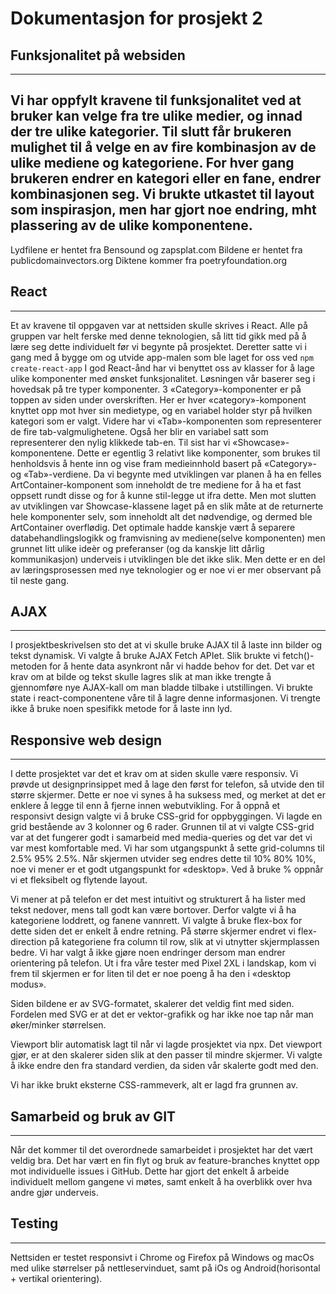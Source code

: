# Dokumentasjon for prosjekt 2

## Funksjonalitet på websiden
---
Vi har oppfylt kravene til funksjonalitet ved at bruker kan velge fra tre ulike medier, og innad der tre ulike kategorier. Til slutt får brukeren mulighet til å velge en av fire kombinasjon av de ulike mediene og kategoriene. For hver gang brukeren endrer en kategori eller en fane, endrer kombinasjonen seg. Vi brukte utkastet til layout som inspirasjon, men har gjort noe endring, mht plassering av de ulike komponentene. 
---
Lydfilene er hentet fra Bensound og zapsplat.com
Bildene er hentet fra publicdomainvectors.org
Diktene kommer fra  poetryfoundation.org

## React
---
Et av kravene til oppgaven var at nettsiden skulle skrives i React. Alle på gruppen var helt ferske med denne teknologien, så litt tid gikk med på å lære seg dette individuelt før vi begynte på prosjektet. Deretter satte vi i gang med å bygge om og utvide app-malen som ble laget for oss ved `npm create-react-app` 
I god React-ånd har vi benyttet oss av klasser for å lage ulike komponenter med ønsket funksjonalitet. Løsningen vår baserer seg i hovedsak på tre typer komponenter. 3 «Category»-komponenter er på toppen av siden under overskriften. Her er hver «category»-komponent knyttet opp mot hver sin medietype, og en variabel holder styr på hvilken kategori som er valgt. Videre har vi «Tab»-komponenten som representerer de fire tab-valgmulighetene. Også her blir en variabel satt som representerer den nylig klikkede tab-en. Til sist har vi «Showcase»-komponentene. Dette er egentlig 3 relativt like komponenter, som brukes til henholdsvis å hente inn og vise fram medieinnhold basert på «Category»- og «Tab»-verdiene.
Da vi begynte med utviklingen var planen å ha en felles ArtContainer-komponent som inneholdt de tre mediene for å ha et fast oppsett rundt disse og for å kunne stil-legge ut ifra dette. Men mot slutten av utviklingen var Showcase-klassene laget på en slik måte at de returnerte hele komponenter selv, som inneholdt alt det nødvendige, og dermed ble ArtContainer overflødig. Det optimale hadde kanskje vært å separere databehandlingslogikk og framvisning av mediene(selve komponenten) men grunnet litt ulike ideèr og preferanser (og da kanskje litt dårlig kommunikasjon) underveis i utviklingen ble det ikke slik. Men dette er en del av læringsprosessen med nye teknologier og er noe vi er mer observant på til neste gang.


## AJAX
---
I prosjektbeskrivelsen sto det at vi skulle bruke AJAX til å laste inn bilder og tekst dynamisk. Vi valgte å bruke AJAX Fetch APIet. Slik brukte vi fetch()-metoden for å hente data asynkront når vi hadde behov for det. Det var et krav om at bilde og tekst skulle lagres slik at man ikke trengte å gjennomføre nye AJAX-kall om man bladde tilbake i utstillingen. Vi brukte state i react-componentene våre til å lagre denne informasjonen. Vi trengte ikke å bruke noen spesifikk metode for å laste inn lyd.

## Responsive web design
---


I dette prosjektet var det et krav om at siden skulle være responsiv. Vi prøvde ut designprinsippet med å lage den først for telefon, så utvide den til større skjermer. Dette er noe vi synes å ha suksess med, og merket at det er enklere å legge til enn å fjerne innen webutvikling. For å oppnå et responsivt design valgte vi å bruke CSS-grid for oppbyggingen. Vi lagde en grid bestående av 3 kolonner og 6 rader. Grunnen til at vi valgte CSS-grid var at det fungerer godt i samarbeid med media-queries og det var det vi var mest komfortable med. Vi har som utgangspunkt å sette grid-columns til 2.5% 95% 2.5%. Når skjermen utvider seg endres dette til 10% 80% 10%, noe vi mener er et godt utgangspunkt for «desktop». Ved å bruke % oppnår vi et fleksibelt og flytende layout.


Vi mener at på telefon er det mest intuitivt og strukturert å ha lister med tekst nedover, mens tall godt kan være bortover. Derfor valgte vi å ha kategoriene loddrett, og fanene vannrett. Vi valgte å bruke flex-box for dette siden det er enkelt å endre retning. På større skjermer endret vi flex-direction på kategoriene fra column til row, slik at vi utnytter skjermplassen bedre.
Vi har valgt å ikke gjøre noen endringer dersom man endrer orientering på telefon. Ut i fra våre tester med Pixel 2XL i landskap, kom vi frem til skjermen er for liten til det er noe poeng å ha den i «desktop modus».

Siden bildene er av SVG-formatet, skalerer det veldig fint med siden. Fordelen med SVG er at det er vektor-grafikk og har ikke noe tap når man øker/minker størrelsen.

Viewport blir automatisk lagt til når vi lagde prosjektet via npx. Det viewport gjør, er at den skalerer siden slik at den passer til mindre skjermer. Vi valgte å ikke endre den fra standard verdien, da siden vår skalerte godt med den.

Vi har ikke brukt eksterne CSS-rammeverk, alt er lagd fra grunnen av.

## Samarbeid og bruk av GIT
--- 
Når det kommer til det overordnede samarbeidet i prosjektet har det vært veldig bra. Det har vært en fin flyt og bruk av feature-branches knyttet opp mot individuelle issues i GitHub. Dette har gjort det enkelt å arbeide individuelt mellom gangene vi møtes, samt enkelt å ha overblikk over hva andre gjør underveis.

## Testing
---
Nettsiden er testet responsivt i Chrome og Firefox på Windows og macOs med ulike størrelser på nettleservinduet, samt på iOs og Android(horisontal + vertikal orientering).

